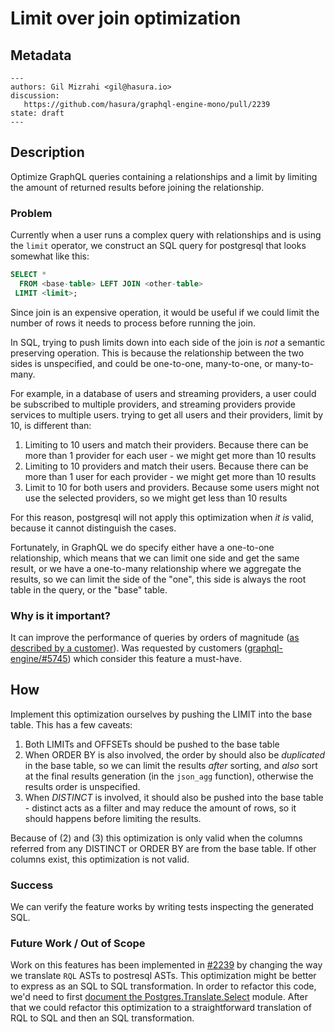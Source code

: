 # Limit over join optimization

## Metadata

```
---
authors: Gil Mizrahi <gil@hasura.io>
discussion:
   https://github.com/hasura/graphql-engine-mono/pull/2239
state: draft
---
```

## Description

Optimize GraphQL queries containing a relationships and a limit by limiting the amount of returned results
before joining the relationship.

### Problem

Currently when a user runs a complex query with relationships and is using the `limit` operator, we construct an SQL query for postgresql that looks somewhat like this:

```sql
SELECT *
  FROM <base-table> LEFT JOIN <other-table>
 LIMIT <limit>;
```

Since join is an expensive operation, it would be useful if we could limit the number of rows it needs to process before running the join.

In SQL, trying to push limits down into each side of the join is *not* a semantic preserving operation.  This is because the relationship between the two sides is unspecified, and could be one-to-one, many-to-one, or many-to-many.

For example, in a database of users and streaming providers, a user could be subscribed to multiple providers, and streaming providers provide services to multiple users. trying to get all users and their providers, limit by 10, is different than:

1. Limiting to 10 users and match their providers.  Because there can be more than 1 provider for each user - we might get more than 10 results
2. Limiting to 10 providers and match their users.  Because there can be more than 1 user for each provider - we might get more than 10 results
3. Limit to 10 for both users and providers.  Because some users might not use the selected providers, so we might get less than 10 results

For this reason, postgresql will not apply this optimization when *it is* valid, because it cannot distinguish the cases.

Fortunately, in GraphQL we do specify either have a one-to-one relationship, which means that we can limit one side and get the same result, or we have a one-to-many relationship where we aggregate the results, so we can limit the side of the "one", this side is always the root table in the query, or the "base" table.

### Why is it important?

It can improve the performance of queries by orders of magnitude ([as described by a customer](https://github.com/hasura/graphql-engine/issues/5745#issuecomment-899081795)).
Was requested by customers ([graphql-engine/#5745](https://github.com/hasura/graphql-engine/issues/5745)) which consider this feature a must-have.

## How

Implement this optimization ourselves by pushing the LIMIT into the base table.  This has a few caveats:

1. Both LIMITs and OFFSETs should be pushed to the base table
2. When ORDER BY is also involved, the order by should also be *duplicated* in the base table, so we can limit the results *after*  sorting, and *also* sort at the final results generation (in the `json_agg` function), otherwise the results order is unspecified.
3. When *DISTINCT* is involved, it should also be pushed into the base table - distinct acts as a filter and may reduce the amount of rows, so it should happens before limiting the results.

Because of (2) and (3) this optimization is only valid when the columns referred from any
DISTINCT or ORDER BY are from the base table. If other columns exist, this optimization is not valid.

### Success

We can verify the feature works by writing tests inspecting the generated SQL.

### Future Work / Out of Scope

Work on this features has been implemented in [#2239](https://github.com/hasura/graphql-engine-mono/pull/2239) by changing the way we translate `RQL` ASTs to postresql ASTs. This optimization might be better to express as an SQL to SQL transformation.
In order to refactor this code, we'd need to first [document the Postgres.Translate.Select](https://github.com/hasura/graphql-engine-mono/issues/2391) module. After that we could refactor this optimization to a straightforward translation of RQL to SQL and then an SQL transformation.
